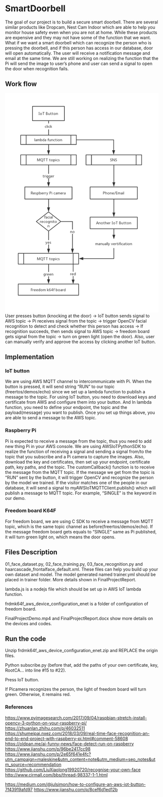 # SmartDoorbell

The goal of our project is to build a secure smart doorbell. There are several similar products like Dropcam, Nest Cam Indoor which are able to help you monitor house safety even when you are not at home. While these products are expensive and they may not have some of the function that we want. What if we want a smart doorbell which can recognize the person who is pressing the doorbell, and if this person has access in our database, door will open automatically. The user will receive a notification message and email at the same time. We are still working on realizing the function that the Pi will send the image to user’s phone and user can send a signal to open the door when recognition fails.

## Work flow
<img src="diagram.jpg">
User presses button (knocking at the door) -> IoT button sends signal to AWS topic -> Pi receives signal from the topic -> trigger OpenCV facial recognition to detect and check whether this person has access -> If recognition succeeds, then sends signal to AWS topic -> freedom board gets signal from the topic -> turn on green light (open the door). Also, user can manually verify and approve the access by clicking another IoT button.

## Implementation
### IoT button
We are using AWS MQTT channel to intercommunicate with Pi. When the button is pressed, it will send string “RUN” to our topic (freertos/demos/echo) since we set up a lambda function to publish a message to the topic. For using IoT button, you need to download keys and certificate from AWS and configure them into your button. And In lambda function, you need to define your endpoint, the topic and the payload(message) you want to publish. Once you set up things above, you are able to send a message to the AWS topic.

### Raspberry Pi
Pi is expected to receive a message from the topic, thus you need to add new thing Pi in your AWS console. We are using AWSIoTPythonSDK to realize the function of receiving a signal and sending a signal from/to the topic that you subscribe and a Pi camera to capture the images.  Also, download the key and certificates, then set up your endpoint, certificate path, key paths, and the topic. The customCallback() function is to receive the message from the MQTT topic. If the message we get from the topic is “RUN” sent by the button, it will trigger OpenCV and recognize the person by the model we trained. If the visitor matches one of the people in our database, it will send a signal to myAWSIoTMQTTClient.publish() which will publish a message to MQTT topic. For example, “SINGLE” is the keyword in our demo.

### Freedom board K64F
For freedom board, we are using C SDK to receive a message from MQTT topic, which is the same topic channel as before(freertos/demos/echo). If the message freedom board gets equals to “SINGLE”  same as Pi published, it will turn green light on, which means the door opens.

## Files Description
01_face_dataset.py, 02_face_training.py, 03_face_recognition.py and haarcascade_frontalface_default.xml. 
These files can help you build up your own dataset and model. The model generated named trainer.yml should be placed in trainer folder. More details shown in FinalProjectReport. 

lambda.js is a nodejs file which should be set up in AWS IoT lambda function.

frdmk64f_aws_device_configuration_enet is a folder of configuration of freedom board.

FinalProjectDemo.mp4 and FinalProjectReport.docx show more details on the devices and codes.

## Run the code
Unzip frdmk64f_aws_device_configuration_enet.zip and REPLACE the origin files.

Python subscribe.py (before that, add the paths of your own certificate, key, RootCA... into line #15 to #22).

Press IoT button. 

If Picamera recognizes the person, the light of freedom board will turn green. Otherwise, it remains red.

### References
https://www.pyimagesearch.com/2017/09/04/raspbian-stretch-install-opencv-3-python-on-your-raspberry-pi/
https://zhuanlan.zhihu.com/p/46032511
https://shumeipai.nxez.com/2018/03/09/real-time-face-recognition-an-end-to-end-project-with-raspberry-pi.html#comment-58608
https://oldpan.me/ai-funny-news/face-detect-run-on-raspberry
https://www.jianshu.com/p/96be2417cc98
https://www.jianshu.com/p/2e65f641e4fc?utm_campaign=maleskine&utm_content=note&utm_medium=seo_notes&utm_source=recommendation
https://github.com/LiuXiaolong19920720/recognise-your-own-face
http://www.cirmall.com/bbs/thread-98337-1-1.html

https://medium.com/@julsimon/how-to-configure-an-aws-iot-button-7f43919afd97
https://www.jianshu.com/p/8cef6d1ed12b
